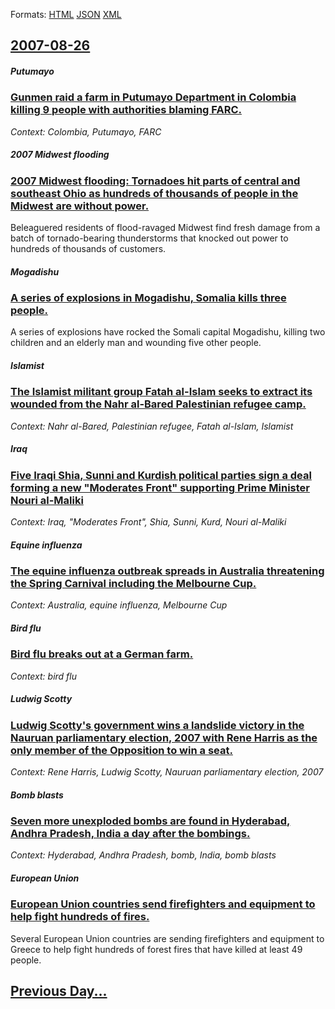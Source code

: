 
Formats: [HTML](2007/08/26/index.html)  [JSON](2007/08/26/index.json)  [XML](2007/08/26/index.xml)  

## [2007-08-26](/news/2007/08/26/index.md)

##### Putumayo
### [ Gunmen raid a farm in Putumayo Department in Colombia killing 9 people with authorities blaming FARC. ](/news/2007/08/26/gunmen-raid-a-farm-in-putumayo-department-in-colombia-killing-9-people-with-authorities-blaming-farc.md)
_Context: Colombia, Putumayo, FARC_

##### 2007 Midwest flooding
### [ 2007 Midwest flooding: Tornadoes hit parts of central and southeast Ohio as hundreds of thousands of people in the Midwest are without power. ](/news/2007/08/26/2007-midwest-flooding-tornadoes-hit-parts-of-central-and-southeast-ohio-as-hundreds-of-thousands-of-people-in-the-midwest-are-without-powe.md)
Beleaguered residents of flood-ravaged Midwest find fresh damage from a batch of tornado-bearing thunderstorms that knocked out power to hundreds of thousands of customers.

##### Mogadishu
### [ A series of explosions in Mogadishu, Somalia kills three people. ](/news/2007/08/26/a-series-of-explosions-in-mogadishu-somalia-kills-three-people.md)
A series of explosions have rocked the Somali capital Mogadishu, killing two children and an elderly man and wounding five other people.

##### Islamist
### [ The Islamist militant group Fatah al-Islam seeks to extract its wounded from the Nahr al-Bared Palestinian refugee camp. ](/news/2007/08/26/the-islamist-militant-group-fatah-al-islam-seeks-to-extract-its-wounded-from-the-nahr-al-bared-palestinian-refugee-camp.md)
_Context: Nahr al-Bared, Palestinian refugee, Fatah al-Islam, Islamist_

##### Iraq
### [ Five Iraqi Shia, Sunni and Kurdish political parties sign a deal forming a new "Moderates Front" supporting Prime Minister Nouri al-Maliki ](/news/2007/08/26/five-iraqi-shia-sunni-and-kurdish-political-parties-sign-a-deal-forming-a-new-moderates-front-supporting-prime-minister-nouri-al-maliki.md)
_Context: Iraq, "Moderates Front", Shia, Sunni, Kurd, Nouri al-Maliki_

##### Equine influenza
### [ The equine influenza outbreak spreads in Australia threatening the Spring Carnival including the Melbourne Cup. ](/news/2007/08/26/the-equine-influenza-outbreak-spreads-in-australia-threatening-the-spring-carnival-including-the-melbourne-cup.md)
_Context: Australia, equine influenza, Melbourne Cup_

##### Bird flu
### [ Bird flu breaks out at a German farm. ](/news/2007/08/26/bird-flu-breaks-out-at-a-german-farm.md)
_Context: bird flu_

##### Ludwig Scotty
### [ Ludwig Scotty's government wins a landslide victory in the Nauruan parliamentary election, 2007 with Rene Harris as the only member of the Opposition to win a seat. ](/news/2007/08/26/ludwig-scotty-s-government-wins-a-landslide-victory-in-the-nauruan-parliamentary-election-2007-with-rena-c-harris-as-the-only-member-of-the.md)
_Context: Rene Harris, Ludwig Scotty, Nauruan parliamentary election, 2007_

##### Bomb blasts
### [ Seven more unexploded bombs are found in Hyderabad, Andhra Pradesh, India a day after the bombings. ](/news/2007/08/26/seven-more-unexploded-bombs-are-found-in-hyderabad-andhra-pradesh-india-a-day-after-the-bombings.md)
_Context: Hyderabad, Andhra Pradesh, bomb, India, bomb blasts_

##### European Union
### [ European Union countries send firefighters and equipment to help fight hundreds of fires.](/news/2007/08/26/european-union-countries-send-firefighters-and-equipment-to-help-fight-hundreds-of-fires.md)
Several European Union countries are sending firefighters and equipment to Greece to help fight hundreds of forest fires that have killed at least 49 people.

## [Previous Day...](/news/2007/08/25/index.md)

